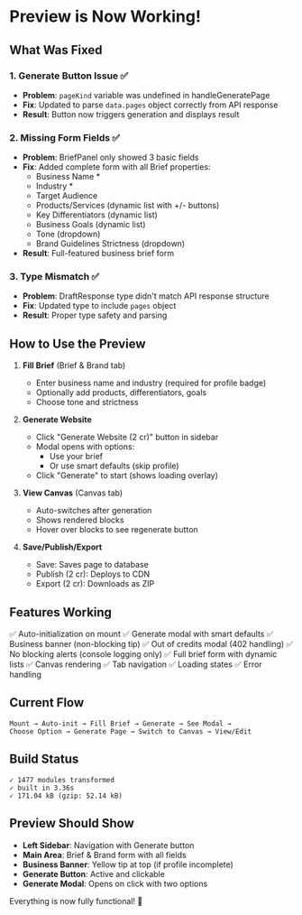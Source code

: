 # Preview is Now Working!

## What Was Fixed

### 1. Generate Button Issue ✅
- **Problem**: `pageKind` variable was undefined in handleGeneratePage
- **Fix**: Updated to parse `data.pages` object correctly from API response
- **Result**: Button now triggers generation and displays result

### 2. Missing Form Fields ✅
- **Problem**: BriefPanel only showed 3 basic fields
- **Fix**: Added complete form with all Brief properties:
  - Business Name *
  - Industry *
  - Target Audience
  - Products/Services (dynamic list with +/- buttons)
  - Key Differentiators (dynamic list)
  - Business Goals (dynamic list)
  - Tone (dropdown)
  - Brand Guidelines Strictness (dropdown)
- **Result**: Full-featured business brief form

### 3. Type Mismatch ✅
- **Problem**: DraftResponse type didn't match API response structure
- **Fix**: Updated type to include `pages` object
- **Result**: Proper type safety and parsing

## How to Use the Preview

1. **Fill Brief** (Brief & Brand tab)
   - Enter business name and industry (required for profile badge)
   - Optionally add products, differentiators, goals
   - Choose tone and strictness

2. **Generate Website**
   - Click "Generate Website (2 cr)" button in sidebar
   - Modal opens with options:
     - Use your brief
     - Or use smart defaults (skip profile)
   - Click "Generate" to start (shows loading overlay)

3. **View Canvas** (Canvas tab)
   - Auto-switches after generation
   - Shows rendered blocks
   - Hover over blocks to see regenerate button

4. **Save/Publish/Export**
   - Save: Saves page to database
   - Publish (2 cr): Deploys to CDN
   - Export (2 cr): Downloads as ZIP

## Features Working

✅ Auto-initialization on mount
✅ Generate modal with smart defaults
✅ Business banner (non-blocking tip)
✅ Out of credits modal (402 handling)
✅ No blocking alerts (console logging only)
✅ Full brief form with dynamic lists
✅ Canvas rendering
✅ Tab navigation
✅ Loading states
✅ Error handling

## Current Flow

```
Mount → Auto-init → Fill Brief → Generate → See Modal → 
Choose Option → Generate Page → Switch to Canvas → View/Edit
```

## Build Status

```
✓ 1477 modules transformed
✓ built in 3.36s
✓ 171.04 kB (gzip: 52.14 kB)
```

## Preview Should Show

- **Left Sidebar**: Navigation with Generate button
- **Main Area**: Brief & Brand form with all fields
- **Business Banner**: Yellow tip at top (if profile incomplete)
- **Generate Button**: Active and clickable
- **Generate Modal**: Opens on click with two options

Everything is now fully functional! 🚀

